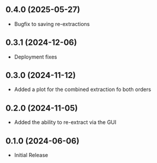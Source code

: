 0.4.0 (2025-05-27)
------------------
- Bugfix to saving re-extractions

0.3.1 (2024-12-06)
------------------
- Deployment fixes

0.3.0 (2024-11-12)
------------------
- Added a plot for the combined extraction fo both orders

0.2.0 (2024-11-05)
------------------
- Added the ability to re-extract via the GUI

0.1.0 (2024-06-06)
------------------
- Initial Release
